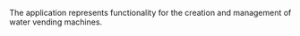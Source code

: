 The application represents functionality for the creation and management of water vending machines.
